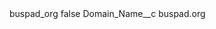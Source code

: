 <?xml version="1.0" encoding="UTF-8"?>
<CustomMetadata xmlns="http://soap.sforce.com/2006/04/metadata" xmlns:xsi="http://www.w3.org/2001/XMLSchema-instance" xmlns:xsd="http://www.w3.org/2001/XMLSchema">
    <label>buspad_org</label>
    <protected>false</protected>
    <values>
        <field>Domain_Name__c</field>
        <value xsi:type="xsd:string">buspad.org</value>
    </values>
</CustomMetadata>
